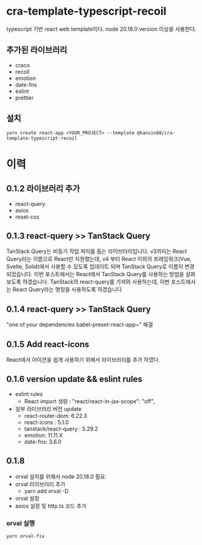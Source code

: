 # cra-template-typescript-recoil

typescript 기반 react web template이다.
node 20.18.0 version 이상을 사용한다.

## 추가된 라이브러리

- craco
- recoil
- emotion
- date-fns
- eslint
- prettier

## 설치

```
yarn create react-app <YOUR_PROJECT> --template @kansin88/cra-template-typescript-recoil
```

# 이력

## 0.1.2 라이브러리 추가

- react-query
- axios
- reset-css

## 0.1.3 react-query >> TanStack Query

TanStack Query는 비동기 작업 처리를 돕는 라이브러리입니다. v3까지는 React Query라는 이름으로 React만 지원했는데, v4 부터 React 이외의 프레임워크(Vue, Svelte, Solid)에서 사용할 수 있도록 업데이트 되며 TanStack Query로 이름이 변경되었습니다. 이번 포스트에서는 React에서 TanStack Query를 사용하는 방법을 살펴보도록 하겠습니다. TanStack의 react-query를 가져와 사용하는데, 이번 포스트에서는 React Query라는 명칭을 사용하도록 하겠습니다

## 0.1.4 react-query >> TanStack Query

"one of your dependencies babel-preset-react-app~" 해결

## 0.1.5 Add react-icons

React에서 아이콘을 쉽게 사용하기 위해서 라이브러리를 추가 하였다.

## 0.1.6 version update && eslint rules

- eslint rules
  - React import 생량 : "react/react-in-jsx-scope": "off",
- 일부 라이브러리 버전 update
  - react-router-dom: 6.22.3
  - react-icons : 5.1.0
  - tanstack/react-query : 5.29.2
  - emotion: 11.11.X
  - date-fns: 3.6.0

## 0.1.8

- orval 설치를 위해서 node 20.18.0 필요.
- orval 라이브러리 추가
  - yarn add orval -D
- orval 설정
- axios 설정 및 http.ts 코드 추가

### orval 실행

```
yarn orval-fix
```
